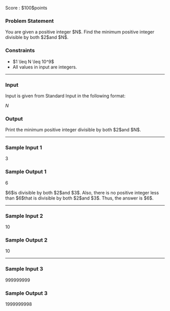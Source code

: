 
<div>

<span>

<span>

<p>
Score : $100$points
</p>

<div>

<section>

### **Problem Statement**

<p>
You are given a positive integer $N$.
Find the minimum positive integer divisible by both $2$and $N$.
</p>

</section>

</div>

<div>

<section>

### **Constraints**

<ul>

<li>
$1 \leq N \leq 10^9$
</li>

<li>
All values in input are integers.
</li>

</ul>

</section>

</div>

---

<div>

<div>

<section>

### **Input**

<p>
Input is given from Standard Input in the following format:
</p>

<div>

$N$
</div>

</section>

</div>

<div>

<section>

### **Output**

<p>
Print the minimum positive integer divisible by both $2$and $N$.
</p>

</section>

</div>

</div>

---

<div>

<section>

### **Sample Input 1**

<div>

3

</div>

</section>

</div>

<div>

<section>

### **Sample Output 1**

<div>

6

</div>

<p>
$6$is divisible by both $2$and $3$.
Also, there is no positive integer less than $6$that is divisible by both $2$and $3$.
Thus, the answer is $6$.
</p>

</section>

</div>

---

<div>

<section>

### **Sample Input 2**

<div>

10

</div>

</section>

</div>

<div>

<section>

### **Sample Output 2**

<div>

10

</div>

</section>

</div>

---

<div>

<section>

### **Sample Input 3**

<div>

999999999

</div>

</section>

</div>

<div>

<section>

### **Sample Output 3**

<div>

1999999998

</div>

</section>

</div>

</span>

</span>

</div>
